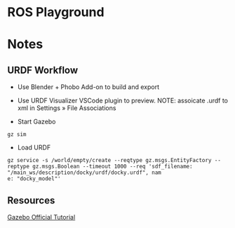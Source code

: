 # ROS Playground

# Notes

## URDF Workflow

* Use Blender + Phobo Add-on to build and export

* Use URDF Visualizer VSCode plugin to preview. NOTE: assoicate .urdf to xml in Settings » File Associations

* Start Gazebo
```
gz sim
```

* Load URDF
```
gz service -s /world/empty/create --reqtype gz.msgs.EntityFactory --reptype gz.msgs.Boolean --timeout 1000 --req 'sdf_filename: "/main_ws/description/docky/urdf/docky.urdf", nam
e: "docky_model"'
```

## Resources

[Gazebo Official Tutorial](https://gazebosim.org/docs/harmonic/tutorials/)